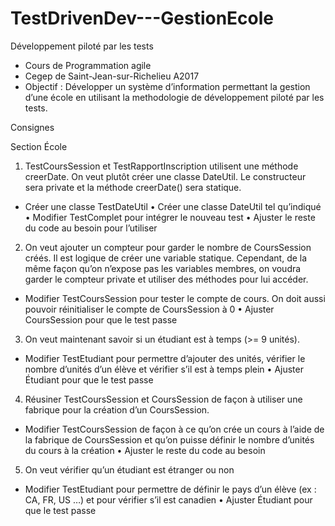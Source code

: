 # TestDrivenDev---GestionEcole
Développement piloté par les tests

- Cours de Programmation agile 
- Cegep de Saint-Jean-sur-Richelieu A2017
- Objectif : Développer un système d’information permettant la gestion d’une école en utilisant la methodologie de développement piloté par les tests.

Consignes	
	
Section	École	
	
1.	TestCoursSession	et	TestRapportInscription	utilisent	une	méthode	creerDate.	On	veut	plutôt	créer	une	classe	DateUtil.	Le	constructeur	sera	private	et	la	méthode	creerDate()	sera	statique.	
	
- Créer	une	classe	TestDateUtil	• Créer	une	classe	DateUtil	tel	qu’indiqué	• Modifier	TestComplet	pour	intégrer	le	nouveau	test	• Ajuster	le	reste	du	code	au	besoin	pour	l’utiliser	
	
2.	On	veut	ajouter	un	compteur	pour	garder	le	nombre	de	CoursSession	créés.	Il	est	logique	de	créer	une	variable	statique.	Cependant,	de	la	même	façon	qu’on	n’expose	pas	les	variables	membres,	on	voudra	garder	le	compteur	private	et	utiliser	des	méthodes	pour	lui	accéder.	
	
- Modifier	TestCoursSession	pour	tester	le	compte	de	cours.	On	doit	aussi	pouvoir	réinitialiser	le	compte	de	CoursSession	à	0	• Ajuster	CoursSession	pour	que	le	test	passe	
	
3.	On	veut	maintenant	savoir	si	un	étudiant	est	à	temps	(>=	9	unités).	
	
- Modifier	TestEtudiant	pour	permettre	d’ajouter	des	unités,	vérifier	le	nombre	d’unités	d’un	élève	et	vérifier	s’il	est	à	temps	plein	• Ajuster	Étudiant	pour	que	le	test	passe	
	
4.	Réusiner	TestCoursSession	et	CoursSession	de	façon	à	utiliser	une	fabrique	pour	la	création	d’un	CoursSession.		
	
- Modifier	TestCoursSession	de	façon	à	ce	qu’on	crée	un	cours	à	l’aide	de	la	fabrique	de	CoursSession	et	qu’on	puisse	définir	le	nombre	d’unités	du	cours	à	la	création	• Ajuster	le	reste	du	code	au	besoin	
	
5.	On	veut	vérifier	qu’un	étudiant	est	étranger	ou	non	
	
- Modifier	TestEtudiant	pour	permettre	de	définir	le	pays	d’un	élève	(ex	:	CA,	FR,	US	…)	et	pour	vérifier	s’il	est	canadien	• Ajuster	Étudiant	pour	que	le	test	passe	
	
